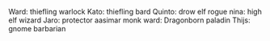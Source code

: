Ward: thiefling warlock
Kato: thiefling bard
Quinto: drow elf rogue
nina: high elf wizard
Jaro: protector aasimar monk
ward: Dragonborn paladin
Thijs: gnome barbarian